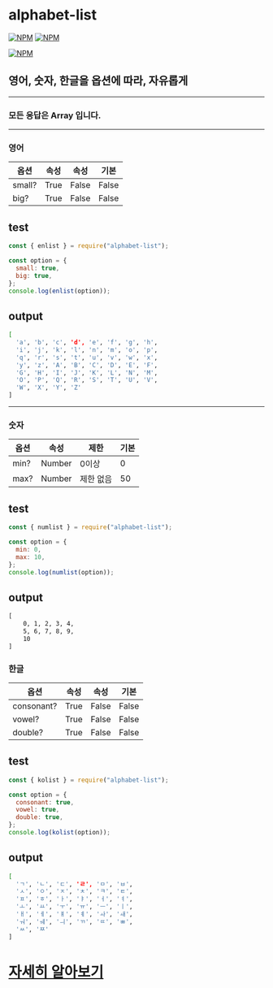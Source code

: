 # alphabet-list
[![NPM](https://img.shields.io/npm/v/alphabet-list?color=red)](https://www.npmjs.com/package/alphabet-list)
[![NPM](https://img.shields.io/npm/l/alphabet-list)](https://www.npmjs.com/package/alphabet-list)

[![NPM](https://nodei.co/npm/alphabet-list.png?downloads=true&downloadRank=true&stars=true)](https://nodei.co/npm/alphabet-list/)


## 영어, 숫자, 한글을 옵션에 따라, 자유롭게
---
### 모든 응답은 Array 입니다.
---
### 영어 

|옵션|속성|속성|기본|
|------|---|---|---|
|small?|True|False|False|
|big?|True|False|False|

## test
```js
const { enlist } = require("alphabet-list");

const option = {
  small: true,
  big: true,
};
console.log(enlist(option));
```

## output
```sh
[
  'a', 'b', 'c', 'd', 'e', 'f', 'g', 'h',
  'i', 'j', 'k', 'l', 'n', 'm', 'o', 'p',
  'q', 'r', 's', 't', 'u', 'v', 'w', 'x',
  'y', 'z', 'A', 'B', 'C', 'D', 'E', 'F',
  'G', 'H', 'I', 'J', 'K', 'L', 'N', 'M',
  'O', 'P', 'Q', 'R', 'S', 'T', 'U', 'V',
  'W', 'X', 'Y', 'Z'
]
```
---
### 숫자

|옵션|속성|제한|기본|
|------|---|---|---|
|min?|Number|0이상|0|
|max?|Number|제한 없음|50|
## test
```js
const { numlist } = require("alphabet-list");

const option = {
  min: 0,
  max: 10,
};
console.log(numlist(option));
```

## output
```cmd
[
    0, 1, 2, 3, 4,
    5, 6, 7, 8, 9,
    10
]
```
### 한글

|옵션|속성|속성|기본|
|------|---|---|---|
|consonant?|True|False|False|
|vowel?|True|False|False|
|double?|True|False|False|
## test
```js
const { kolist } = require("alphabet-list");

const option = {
  consonant: true,
  vowel: true,
  double: true,
};
console.log(kolist(option));
```

## output
```sh
[
  'ㄱ', 'ㄴ', 'ㄷ', 'ㄹ', 'ㅁ', 'ㅂ',
  'ㅅ', 'ㅇ', 'ㅈ', 'ㅊ', 'ㅋ', 'ㅌ',
  'ㅍ', 'ㅎ', 'ㅏ', 'ㅑ', 'ㅓ', 'ㅕ',
  'ㅗ', 'ㅛ', 'ㅜ', 'ㅠ', 'ㅡ', 'ㅣ',
  'ㅐ', 'ㅔ', 'ㅒ', 'ㅖ', 'ㅘ', 'ㅙ',
  'ㅝ', 'ㅞ', 'ㅢ', 'ㄲ', 'ㄸ', 'ㅃ',
  'ㅆ', 'ㅉ'
]
```
# [자세히 알아보기](/docs)